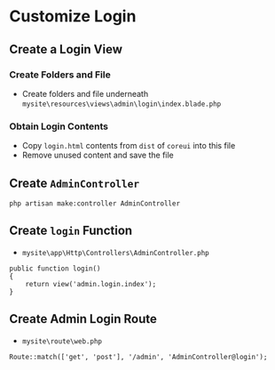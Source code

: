 # Customize Login

## Create a Login View

### Create Folders and File

- Create folders and file underneath `mysite\resources\views\admin\login\index.blade.php`

### Obtain Login Contents

- Copy `login.html` contents from `dist` of `coreui` into this file
- Remove unused content and save the file

## Create `AdminController`

```shell
php artisan make:controller AdminController
```

## Create `login` Function

- `mysite\app\Http\Controllers\AdminController.php`

```laravel
public function login()
{
    return view('admin.login.index');
}
```

## Create Admin Login Route

- `mysite\route\web.php`

```laravel
Route::match(['get', 'post'], '/admin', 'AdminController@login');
```

